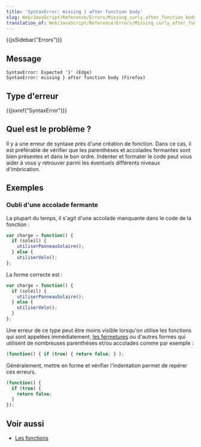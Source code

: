 ```yaml
---
title: 'SyntaxError: missing } after function body'
slug: Web/JavaScript/Reference/Errors/Missing_curly_after_function_body
translation_of: Web/JavaScript/Reference/Errors/Missing_curly_after_function_body
---
```


{{jsSidebar("Errors")}}

## Message

```
SyntaxError: Expected '}' (Edge)
SyntaxError: missing } after function body (Firefox)
```

## Type d'erreur

{{jsxref("SyntaxError")}}

## Quel est le problème ?

Il y a une erreur de syntaxe près d'une création de fonction. Dans ce cas, il est préférable de vérifier que les parenthèses et accolades fermantes sont bien présentes et dans le bon ordre. Indenter et formater le code peut vous aider à vous y retrouver parmi les éventuels différents niveaux d'imbrication.

## Exemples

### Oubli d'une accolade fermante

La plupart du temps, il s'agit d'une accolade manquante dans le code de la fonction :

```js example-bad
var charge = function() {
  if (soleil) {
    utiliserPanneauSolaire();
  } else {
    utiliserVelo();
};
```

La forme correcte est :

```js example-good
var charge = function() {
  if (soleil) {
    utiliserPanneauSolaire();
  } else {
    utiliserVelo();
  }
};
```

Une erreur de ce type peut être moins visible lorsqu'on utilise les fonctions qui sont appelées immédiatement, [les fermetures](/fr/docs/Web/JavaScript/Closures) ou d'autres formes qui utilisent de nombreuses parenthèses et/ou accolades comme par exemple :

```js example-bad
(function() { if (true) { return false; } );
```

Généralement, mettre en forme et vérifier l'indentation permet de repérer ces erreurs.

```js example-good
(function() {
  if (true) {
    return false;
  }
});
```

## Voir aussi

- [Les fonctions](/fr/docs/Web/JavaScript/Guide/Fonctions)
